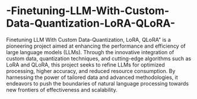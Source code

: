 # -Finetuning-LLM-With-Custom-Data-Quantization-LoRA-QLoRA-
Finetuning LLM With Custom Data-Quantization, LoRA, QLoRA" is a pioneering project aimed at enhancing the performance and efficiency of large language models (LLMs). Through the innovative integration of custom data, quantization techniques, and cutting-edge algorithms such as LoRA and QLoRA, this project seeks to refine LLMs for optimized processing, higher accuracy, and reduced resource consumption. By harnessing the power of tailored data and advanced methodologies, it endeavors to push the boundaries of natural language processing towards new frontiers of effectiveness and scalability.
